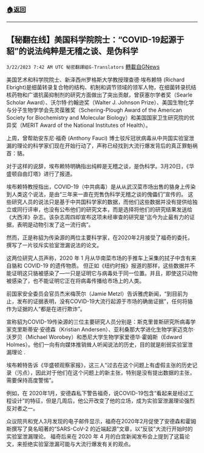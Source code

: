 ###  [:house:返回](README.md)
---


## 【秘翻在线】美国科学院院士：“COVID-19起源于貂”的说法纯粹是无稽之谈、是伪科学
`3/22/2023 7:42 AM UTC 秘密翻譯組G-Translators` [轉載自GNews](https://gnews.org/articles/1035363)

美国艺术和科学院院士、新泽西州罗格斯大学教授理查德·埃布赖特 (Richard Ebright)是细菌转录复合物的结构、机制和调节领域的领军人物，在细菌转录抗结核药物和广谱抗菌抑制剂的研究方面做出了突出贡献，曾获塞尔学者奖（Searle Scholar Award）、沃尔特·约翰逊奖（Walter J. Johnson Prize）、美国生物化学与分子生物学学会先灵葆雅奖（Schering-Plough Award of the American Society for Biochemistry and Molecular Biology）和美国国家卫生研究院的优异奖（MERIT Award of the National Institutes of Health）。

上周，曾帮助安东尼·福奇 (Anthony Fauci) 博士驳斥冠状病毒从中共国实验室泄漏的理论的科学家们现在开始行动了，声称已经找到大流行爆发背后的真正罪魁祸首：貉。

对于这样的说辞，埃布赖特明确指出纯粹是无稽之谈，是伪科学。3月20日，《华盛顿自由灯塔》进行了报道。

埃布赖特教授指出，COVID-19（中共病毒）是从从武汉菜市场出售的貉身上传染到人类这个说法，是由“三年来一直在兜售伪科学无稽之谈的傀儡们”宣传的。 这些研究人员的说法只是基于中共国科学家的数据，而他们这些数据并没有提供给独立或同行评审，也没有公布他们的研究文本，而是选择将他们的研究结果发送给《大西洋》杂志。该杂志周四却宣布这项未经审查的研究是“迄今为止最有力的证据，表明是动物引发了这一流行病”。

然而，正是称貂为传染源的两位主要科学家，在2020年2月接受了福奇的委托，撰写了一片驳斥实验室泄漏说法的论文。

这两位研究人员声称，2020 年 1 月从华南菜市场的手推车上采集的拭子中含有来自貉和 COVID-19 的遗传物质。 但正如《纽约时报》报道的那样，这些数据并不能证明这只貉被感染了—一只是证明它与病毒处于同一位置。并且，即使这只动物被感染了，也不能证明它正在将病毒传播给市场上的人类。

前国家安全委员会官员杰米梅茨尔（Jamie Metzl）告诉雅虎新闻，“到目前为止，发布的证据表明，没有COVID-19大流行起源于市场的确凿证据”，任何将貉作为证据的人“都是在进行欺诈”。

宣称貂为COVID-19传染源的三位主要研究人员分别是：斯克里普斯研究所病毒学家克里斯蒂安·安德森（Kristian Andersen）、亚利桑那大学进化生物学家迈克尔·沃罗贝（Michael Worobey）和悉尼大学生物学家爱德华·霍姆斯（Edward Holmes）。他们一向有向媒体推销耸人听闻说法的历史，目的就是削弱实验室泄漏理论 .

埃布赖特告诉《华盛顿观察家报》，这三人“过去在这个问题上有虚假主张的历史记录（污点），因此对于他们在这个问题上的新主张，特别是没有提出数据的主张，需要保持高度警惕”。

例如，在 2020年1月，安德森私下警告福奇，说COVID-19包含“看起来是经过工程设计”的特征，但是几周后，他公开改变了他的立场，成为实验室泄漏理论强烈反对者之一。

众议院共和党人3月发现的电子邮件显示，福奇在2020年2月促使了安德森和霍姆斯撰写了臭名昭著的“SARS-CoV-2 的近端起源”文章，以“反驳”大流行开始时的实验室泄漏理论。 福奇后来在 2020 年 4 月的白宫新闻发布会上提到了这篇论文，来拒绝实验室泄漏可能与大流行爆发有关的观点。
